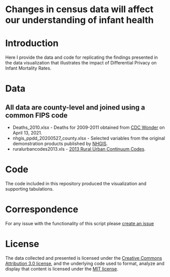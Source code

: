 # Changes in census data will affect our understanding of infant health
# Introduction
Here I provide the data and code for replicating the findings presented in the data visualization that illustrates the impact of Differential Privacy on Infant Mortality Rates. 

# Data
## All data are county-level and joined using a common FIPS code

* Deaths_2010.xlsx - Deaths for 2009-2011 obtained from [CDC Wonder](https://wonder.cdc.gov/) on April 13, 2021.
* nhgis_ppdd_20200527_county.xlsx - Selected variables from the original demonstration products published by [NHGIS](https://nhgis.org/privacy-protected-demonstration-data#v20200527). 
* ruralurbancodes2013.xls - [2013 Rural Urban Continuum Codes](https://www.ers.usda.gov/data-products/rural-urban-continuum-codes.aspx). 

# Code
The code included in this repository produced the visualization and supporting tabulations. 

# Correspondence
For any issue with the functionality of this script please [create an issue](https://github.com/alexisrsantos/SOCIUS/issues)

# License
The data collected and presented is licensed under the [Creative Commons Attribution 3.0 license](http://creativecommons.org/licenses/by/3.0/us/deed.en_US), and the underlying code used to format, analyze and display that content is licensed under the [MIT license](http://opensource.org/licenses/mit-license.php).
